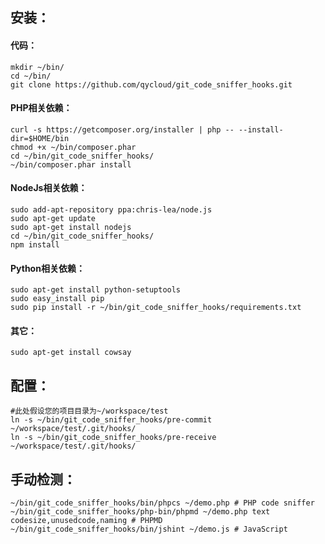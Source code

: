 ## 安装：

#### 代码：

```shell
mkdir ~/bin/
cd ~/bin/
git clone https://github.com/qycloud/git_code_sniffer_hooks.git
```

#### PHP相关依赖：

```shell
curl -s https://getcomposer.org/installer | php -- --install-dir=$HOME/bin
chmod +x ~/bin/composer.phar
cd ~/bin/git_code_sniffer_hooks/
~/bin/composer.phar install
```

#### NodeJs相关依赖：

```shell
sudo add-apt-repository ppa:chris-lea/node.js
sudo apt-get update
sudo apt-get install nodejs
cd ~/bin/git_code_sniffer_hooks/
npm install
```

#### Python相关依赖：

```shell
sudo apt-get install python-setuptools
sudo easy_install pip
sudo pip install -r ~/bin/git_code_sniffer_hooks/requirements.txt
```

#### 其它：

```shell
sudo apt-get install cowsay
```

## 配置：

```shell
#此处假设您的项目目录为~/workspace/test
ln -s ~/bin/git_code_sniffer_hooks/pre-commit ~/workspace/test/.git/hooks/
ln -s ~/bin/git_code_sniffer_hooks/pre-receive ~/workspace/test/.git/hooks/
```

## 手动检测：

```shell
~/bin/git_code_sniffer_hooks/bin/phpcs ~/demo.php # PHP code sniffer
~/bin/git_code_sniffer_hooks/php-bin/phpmd ~/demo.php text codesize,unusedcode,naming # PHPMD
~/bin/git_code_sniffer_hooks/bin/jshint ~/demo.js # JavaScript
```
